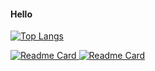 #### Hello

[![Top Langs](
  https://github-readme-stats.vercel.app/api/top-langs/?username=zhekehz&layout=compact&theme=tokyonight&langs_count=10
)](https://github.com/zhekehz)

[![Readme Card](
  https://github-readme-stats.vercel.app/api/pin/?username=zhekehz&repo=Cpp-zip-utils&theme=tokyonight)
](https://github.com/zhekehz/Cpp-zip-utils) 
[![Readme Card](https://github-readme-stats.vercel.app/api/pin/?username=zhekehz&repo=Stepik&theme=tokyonight)](https://github.com/zhekehz/Stepik)

